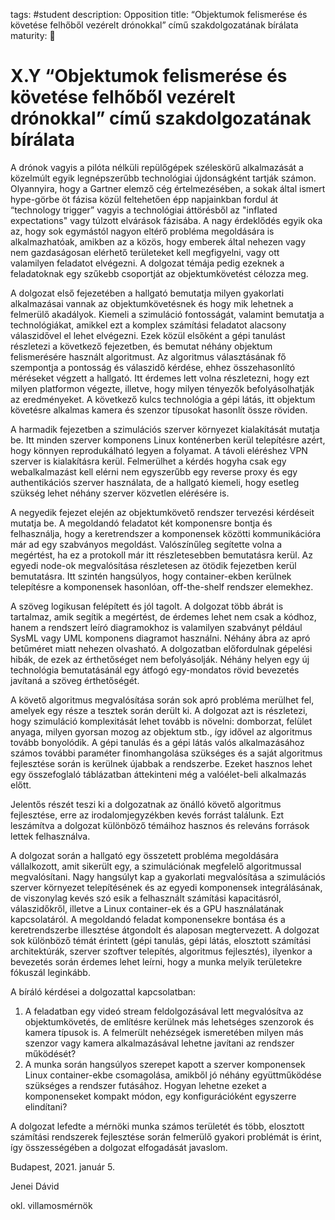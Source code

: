 tags: #student
description: Opposition
title: “Objektumok felismerése és követése felhőből vezérelt drónokkal” című szakdolgozatának bírálata
maturity: 🌻

X.Y “Objektumok felismerése és követése felhőből vezérelt drónokkal” című szakdolgozatának bírálata
=============================================================================================================

A drónok vagyis a pilóta nélküli repülőgépek széleskörű alkalmazását a
közelmúlt egyik legnépszerűbb technológiai újdonságként tartják számon.
Olyannyira, hogy a Gartner elemző cég értelmezésében, a sokak által
ismert hype-görbe öt fázisa közül feltehetően épp napjainkban fordul át
“technology trigger” vagyis a technológiai áttörésből az "inflated
expectations" vagy túlzott elvárások fázisába. A nagy érdeklődés egyik
oka az, hogy sok egymástól nagyon eltérő probléma megoldására is
alkalmazhatóak, amikben az a közös, hogy emberek által nehezen vagy nem
gazdaságosan elérhető területeket kell megfigyelni, vagy ott valamilyen
feladatot elvégezni. A dolgozat témája pedig ezeknek a feladatoknak egy
szűkebb csoportját az objektumkövetést célozza meg.

A dolgozat első fejezetében a hallgató bemutatja milyen gyakorlati
alkalmazásai vannak az objektumkövetésnek és hogy mik lehetnek a
felmerülő akadályok. Kiemeli a szimuláció fontosságát, valamint
bemutatja a technológiákat, amikkel ezt a komplex számítási feladatot
alacsony válaszidővel el lehet elvégezni. Ezek közül elsőként a gépi
tanulást részletezi a következő fejezetben, és bemutat néhány objektum
felismerésére használt algoritmust. Az algoritmus választásának fő
szempontja a pontosság és válaszidő kérdése, ehhez összehasonlító
méréseket végzett a hallgató. Itt érdemes lett volna részletezni, hogy
ezt milyen platformon végezte, illetve, hogy milyen tényezők
befolyásolhatják az eredményeket. A következő kulcs technológia a gépi
látás, itt objektum követésre alkalmas kamera és szenzor típusokat
hasonlít össze röviden.

A harmadik fejezetben a szimulációs szerver környezet kialakítását
mutatja be. Itt minden szerver komponens Linux konténerben kerül
telepítésre azért, hogy könnyen reprodukálható legyen a folyamat. A
távoli eléréshez VPN szerver is kialakításra kerül. Felmerülhet a kérdés
hogyha csak egy webalkalmazást kell elérni nem egyszerűbb egy reverse
proxy és egy authentikációs szerver használata, de a hallgató kiemeli,
hogy esetleg szükség lehet néhány szerver közvetlen elérésére is.

A negyedik fejezet elején az objektumkövető rendszer tervezési kérdéseit
mutatja be. A megoldandó feladatot két komponensre bontja és
felhasználja, hogy a keretrendszer a komponensek közötti kommunikációra
már ad egy szabványos megoldást. Valószínűleg segítette volna a
megértést, ha ez a protokoll már itt részletesebben bemutatásra kerül.
Az egyedi node-ok megvalósítása részletesen az ötödik fejezetben kerül
bemutatásra. Itt szintén hangsúlyos, hogy container-ekben kerülnek
telepítésre a komponensek hasonlóan, off-the-shelf rendszer elemekhez.

A szöveg logikusan felépített és jól tagolt. A dolgozat több ábrát is
tartalmaz, amik segítik a megértést, de érdemes lehet nem csak a kódhoz,
hanem a rendszert leíró diagramokhoz is valamilyen szabványt például
SysML vagy UML komponens diagramot használni. Néhány ábra az apró
betűméret miatt nehezen olvasható. A dolgozatban előfordulnak gépelési
hibák, de ezek az érthetőséget nem befolyásolják. Néhány helyen egy új
technológia bemutatásánál egy átfogó egy-mondatos rövid bevezetés
javítaná a szöveg érthetőségét.

A követő algoritmus megvalósítása során sok apró probléma merülhet fel,
amelyek egy része a tesztek során derült ki. A dolgozat azt is
részletezi, hogy szimuláció komplexitását lehet tovább is növelni:
domborzat, felület anyaga, milyen gyorsan mozog az objektum stb., így
idővel az algoritmus tovább bonyolódik. A gépi tanulás és a gépi látás
valós alkalmazásához számos további paraméter finomhangolása szükséges
és a saját algoritmus fejlesztése során is kerülnek újabbak a
rendszerbe. Ezeket hasznos lehet egy összefoglaló táblázatban
áttekinteni még a valóélet-beli alkalmazás előtt.

Jelentős részét teszi ki a dolgozatnak az önálló követő algoritmus
fejlesztése, erre az irodalomjegyzékben kevés forrást találunk. Ezt
leszámítva a dolgozat különböző témáihoz hasznos és releváns források
lettek felhasználva.

A dolgozat során a hallgató egy összetett probléma megoldására
vállalkozott, amit sikerült egy, a szimulációnak megfelelő algoritmussal
megvalósítani. Nagy hangsúlyt kap a gyakorlati megvalósítása a
szimulációs szerver környezet telepítésének és az egyedi komponensek
integrálásának, de viszonylag kevés szó esik a felhasznált számítási
kapacitásról, válaszidőkről, illetve a Linux container-ek és a GPU
használatának kapcsolatáról. A megoldandó feladat komponensekre bontása
és a keretrendszerbe illesztése átgondolt és alaposan megtervezett. A
dolgozat sok különböző témát érintett (gépi tanulás, gépi látás,
elosztott számítási architektúrák, szerver szoftver telepítés,
algoritmus fejlesztés), ilyenkor a bevezetés során érdemes lehet leírni,
hogy a munka melyik területekre fókuszál leginkább.

A bíráló kérdései a dolgozattal kapcsolatban:

1.  A feladatban egy videó stream feldolgozásával lett megvalósítva az
    objektumkövetés, de említésre kerülnek más lehetséges szenzorok és
    kamera típusok is. A felmerült nehézségek ismeretében milyen más
    szenzor vagy kamera alkalmazásával lehetne javítani az rendszer
    működését?
2.  A munka során hangsúlyos szerepet kapott a szerver komponensek Linux
    container-ekbe csomagolása, amikből jó néhány együttműködése
    szükséges a rendszer futásához. Hogyan lehetne ezeket a
    komponenseket kompakt módon, egy konfigurációként egyszerre
    elindítani?

A dolgozat lefedte a mérnöki munka számos területét és több, elosztott
számítási rendszerek fejlesztése során felmerülő gyakori problémát is
érint, így összességében a dolgozat elfogadását javaslom.

Budapest, 2021. január 5.

Jenei Dávid

okl. villamosmérnök
